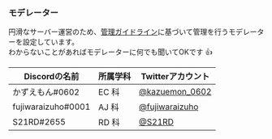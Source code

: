 ### モデレーター

円滑なサーバー運営のため、[管理ガイドライン](/mod-guideline)に基づいて管理を行うモデレーターを設定しています。  
わからないことがあればモデレーターに何でも聞いてOKです :thumbsup:

| Discordの名前 | 所属学科 | Twitterアカウント |
| --- | --- | --- |
| かずえもん#0602 | EC 科 | [@kazuemon_0602](https://twitter.com/kazuemon_0602) |
| fujiwaraizuho#0001 | AJ 科 | [@fujiwaraizuho](https://twitter.com/fujiwaraizuho) |
| S21RD#2655 | RD 科 | [@S21RD](https://twitter.com/S21RD) |